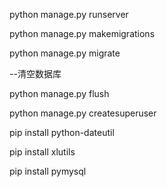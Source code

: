 python manage.py runserver

python manage.py makemigrations
 
python manage.py migrate

--清空数据库

python manage.py flush

python manage.py createsuperuser

pip install python-dateutil

pip install xlutils

pip install pymysql
